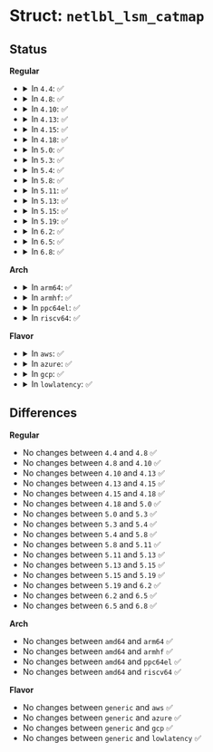 # Struct: <code>netlbl_lsm_catmap</code>

## Status
<b>Regular</b>
<ul>
<li>
<details>
<summary>In <code>4.4</code>: ✅</summary>

```c
struct netlbl_lsm_catmap {
    u32 startbit;
    u64 bitmap[4];
    struct netlbl_lsm_catmap *next;
};
```
</details>
</li>
<li>
<details>
<summary>In <code>4.8</code>: ✅</summary>

```c
struct netlbl_lsm_catmap {
    u32 startbit;
    u64 bitmap[4];
    struct netlbl_lsm_catmap *next;
};
```
</details>
</li>
<li>
<details>
<summary>In <code>4.10</code>: ✅</summary>

```c
struct netlbl_lsm_catmap {
    u32 startbit;
    u64 bitmap[4];
    struct netlbl_lsm_catmap *next;
};
```
</details>
</li>
<li>
<details>
<summary>In <code>4.13</code>: ✅</summary>

```c
struct netlbl_lsm_catmap {
    u32 startbit;
    u64 bitmap[4];
    struct netlbl_lsm_catmap *next;
};
```
</details>
</li>
<li>
<details>
<summary>In <code>4.15</code>: ✅</summary>

```c
struct netlbl_lsm_catmap {
    u32 startbit;
    u64 bitmap[4];
    struct netlbl_lsm_catmap *next;
};
```
</details>
</li>
<li>
<details>
<summary>In <code>4.18</code>: ✅</summary>

```c
struct netlbl_lsm_catmap {
    u32 startbit;
    u64 bitmap[4];
    struct netlbl_lsm_catmap *next;
};
```
</details>
</li>
<li>
<details>
<summary>In <code>5.0</code>: ✅</summary>

```c
struct netlbl_lsm_catmap {
    u32 startbit;
    u64 bitmap[4];
    struct netlbl_lsm_catmap *next;
};
```
</details>
</li>
<li>
<details>
<summary>In <code>5.3</code>: ✅</summary>

```c
struct netlbl_lsm_catmap {
    u32 startbit;
    u64 bitmap[4];
    struct netlbl_lsm_catmap *next;
};
```
</details>
</li>
<li>
<details>
<summary>In <code>5.4</code>: ✅</summary>

```c
struct netlbl_lsm_catmap {
    u32 startbit;
    u64 bitmap[4];
    struct netlbl_lsm_catmap *next;
};
```
</details>
</li>
<li>
<details>
<summary>In <code>5.8</code>: ✅</summary>

```c
struct netlbl_lsm_catmap {
    u32 startbit;
    u64 bitmap[4];
    struct netlbl_lsm_catmap *next;
};
```
</details>
</li>
<li>
<details>
<summary>In <code>5.11</code>: ✅</summary>

```c
struct netlbl_lsm_catmap {
    u32 startbit;
    u64 bitmap[4];
    struct netlbl_lsm_catmap *next;
};
```
</details>
</li>
<li>
<details>
<summary>In <code>5.13</code>: ✅</summary>

```c
struct netlbl_lsm_catmap {
    u32 startbit;
    u64 bitmap[4];
    struct netlbl_lsm_catmap *next;
};
```
</details>
</li>
<li>
<details>
<summary>In <code>5.15</code>: ✅</summary>

```c
struct netlbl_lsm_catmap {
    u32 startbit;
    u64 bitmap[4];
    struct netlbl_lsm_catmap *next;
};
```
</details>
</li>
<li>
<details>
<summary>In <code>5.19</code>: ✅</summary>

```c
struct netlbl_lsm_catmap {
    u32 startbit;
    u64 bitmap[4];
    struct netlbl_lsm_catmap *next;
};
```
</details>
</li>
<li>
<details>
<summary>In <code>6.2</code>: ✅</summary>

```c
struct netlbl_lsm_catmap {
    u32 startbit;
    u64 bitmap[4];
    struct netlbl_lsm_catmap *next;
};
```
</details>
</li>
<li>
<details>
<summary>In <code>6.5</code>: ✅</summary>

```c
struct netlbl_lsm_catmap {
    u32 startbit;
    u64 bitmap[4];
    struct netlbl_lsm_catmap *next;
};
```
</details>
</li>
<li>
<details>
<summary>In <code>6.8</code>: ✅</summary>

```c
struct netlbl_lsm_catmap {
    u32 startbit;
    u64 bitmap[4];
    struct netlbl_lsm_catmap *next;
};
```
</details>
</li>
</ul>
<b>Arch</b>
<ul>
<li>
<details>
<summary>In <code>arm64</code>: ✅</summary>

```c
struct netlbl_lsm_catmap {
    u32 startbit;
    u64 bitmap[4];
    struct netlbl_lsm_catmap *next;
};
```
</details>
</li>
<li>
<details>
<summary>In <code>armhf</code>: ✅</summary>

```c
struct netlbl_lsm_catmap {
    u32 startbit;
    u64 bitmap[4];
    struct netlbl_lsm_catmap *next;
};
```
</details>
</li>
<li>
<details>
<summary>In <code>ppc64el</code>: ✅</summary>

```c
struct netlbl_lsm_catmap {
    u32 startbit;
    u64 bitmap[4];
    struct netlbl_lsm_catmap *next;
};
```
</details>
</li>
<li>
<details>
<summary>In <code>riscv64</code>: ✅</summary>

```c
struct netlbl_lsm_catmap {
    u32 startbit;
    u64 bitmap[4];
    struct netlbl_lsm_catmap *next;
};
```
</details>
</li>
</ul>
<b>Flavor</b>
<ul>
<li>
<details>
<summary>In <code>aws</code>: ✅</summary>

```c
struct netlbl_lsm_catmap {
    u32 startbit;
    u64 bitmap[4];
    struct netlbl_lsm_catmap *next;
};
```
</details>
</li>
<li>
<details>
<summary>In <code>azure</code>: ✅</summary>

```c
struct netlbl_lsm_catmap {
    u32 startbit;
    u64 bitmap[4];
    struct netlbl_lsm_catmap *next;
};
```
</details>
</li>
<li>
<details>
<summary>In <code>gcp</code>: ✅</summary>

```c
struct netlbl_lsm_catmap {
    u32 startbit;
    u64 bitmap[4];
    struct netlbl_lsm_catmap *next;
};
```
</details>
</li>
<li>
<details>
<summary>In <code>lowlatency</code>: ✅</summary>

```c
struct netlbl_lsm_catmap {
    u32 startbit;
    u64 bitmap[4];
    struct netlbl_lsm_catmap *next;
};
```
</details>
</li>
</ul>

## Differences
<b>Regular</b>
<ul>
<li>
No changes between <code>4.4</code> and <code>4.8</code> ✅
</li>
<li>
No changes between <code>4.8</code> and <code>4.10</code> ✅
</li>
<li>
No changes between <code>4.10</code> and <code>4.13</code> ✅
</li>
<li>
No changes between <code>4.13</code> and <code>4.15</code> ✅
</li>
<li>
No changes between <code>4.15</code> and <code>4.18</code> ✅
</li>
<li>
No changes between <code>4.18</code> and <code>5.0</code> ✅
</li>
<li>
No changes between <code>5.0</code> and <code>5.3</code> ✅
</li>
<li>
No changes between <code>5.3</code> and <code>5.4</code> ✅
</li>
<li>
No changes between <code>5.4</code> and <code>5.8</code> ✅
</li>
<li>
No changes between <code>5.8</code> and <code>5.11</code> ✅
</li>
<li>
No changes between <code>5.11</code> and <code>5.13</code> ✅
</li>
<li>
No changes between <code>5.13</code> and <code>5.15</code> ✅
</li>
<li>
No changes between <code>5.15</code> and <code>5.19</code> ✅
</li>
<li>
No changes between <code>5.19</code> and <code>6.2</code> ✅
</li>
<li>
No changes between <code>6.2</code> and <code>6.5</code> ✅
</li>
<li>
No changes between <code>6.5</code> and <code>6.8</code> ✅
</li>
</ul>
<b>Arch</b>
<ul>
<li>
No changes between <code>amd64</code> and <code>arm64</code> ✅
</li>
<li>
No changes between <code>amd64</code> and <code>armhf</code> ✅
</li>
<li>
No changes between <code>amd64</code> and <code>ppc64el</code> ✅
</li>
<li>
No changes between <code>amd64</code> and <code>riscv64</code> ✅
</li>
</ul>
<b>Flavor</b>
<ul>
<li>
No changes between <code>generic</code> and <code>aws</code> ✅
</li>
<li>
No changes between <code>generic</code> and <code>azure</code> ✅
</li>
<li>
No changes between <code>generic</code> and <code>gcp</code> ✅
</li>
<li>
No changes between <code>generic</code> and <code>lowlatency</code> ✅
</li>
</ul>
